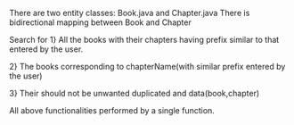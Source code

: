 There are two entity classes: Book.java and Chapter.java
There is bidirectional mapping between Book and Chapter

Search for
  1} All the books with their chapters having prefix similar to that entered by the user.
  
  2} The books corresponding to chapterName(with similar prefix entered by the user)
  
  3} Their should not be unwanted duplicated and data(book,chapter)
  
  All above functionalities performed by a single function.
